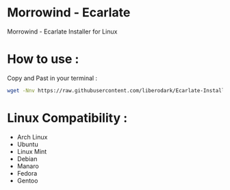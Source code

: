 # Morrowind - Ecarlate
Morrowind - Ecarlate Installer for Linux

# How to use :

Copy and Past in your terminal :

```bash
wget -Nnv https://raw.githubusercontent.com/liberodark/Ecarlate-Installer/master/launcher.sh && chmod +x launcher.sh; ./launcher.sh
```

# Linux Compatibility :

- Arch Linux
- Ubuntu
- Linux Mint
- Debian
- Manaro
- Fedora
- Gentoo
